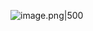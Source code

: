 
![image.png|500](https://my-obsidian-image.oss-cn-guangzhou.aliyuncs.com/2024/07/7dafd18553f7b1108a8005876763da37.png)
